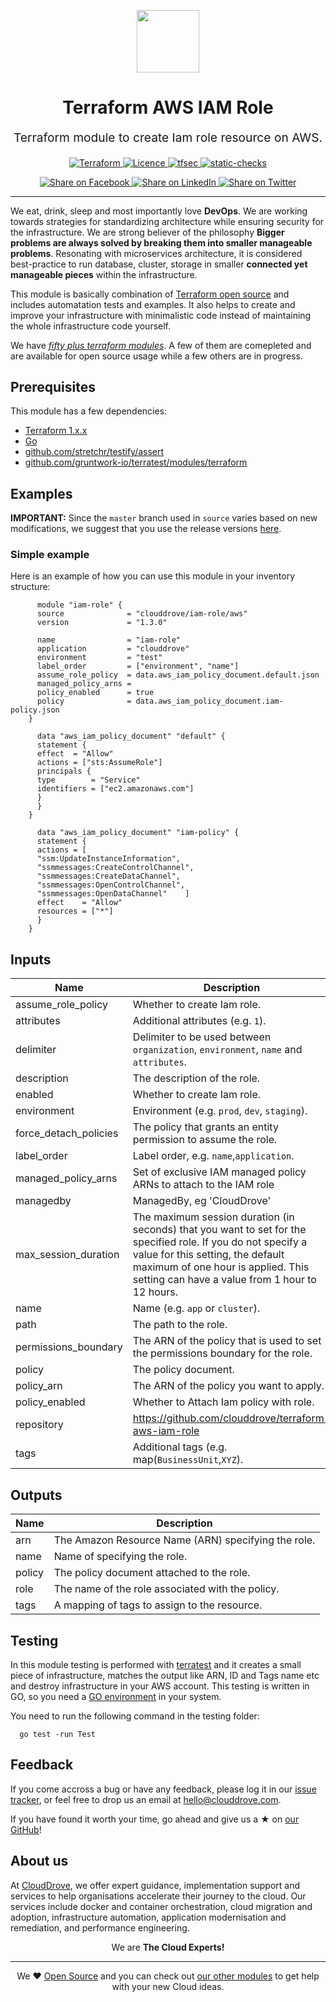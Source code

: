 <!-- This file was automatically generated by the `geine`. Make all changes to `README.yaml` and run `make readme` to rebuild this file. -->

<p align="center"> <img src="https://user-images.githubusercontent.com/50652676/62349836-882fef80-b51e-11e9-99e3-7b974309c7e3.png" width="100" height="100"></p>


<h1 align="center">
    Terraform AWS IAM Role
</h1>

<p align="center" style="font-size: 1.2rem;"> 
    Terraform module to create Iam role resource on AWS.
     </p>

<p align="center">

<a href="https://www.terraform.io">
  <img src="https://img.shields.io/badge/Terraform-v1.1.7-green" alt="Terraform">
</a>
<a href="LICENSE.md">
  <img src="https://img.shields.io/badge/License-APACHE-blue.svg" alt="Licence">
</a>
<a href="https://github.com/clouddrove/terraform-aws-iam-role/actions/workflows/tfsec.yml">
  <img src="https://github.com/clouddrove/terraform-aws-iam-role/actions/workflows/tfsec.yml/badge.svg" alt="tfsec">
</a>
<a href="https://github.com/clouddrove/terraform-aws-iam-role/actions/workflows/terraform.yml">
  <img src="https://github.com/clouddrove/terraform-aws-iam-role/actions/workflows/terraform.yml/badge.svg" alt="static-checks">
</a>


</p>
<p align="center">

<a href='https://facebook.com/sharer/sharer.php?u=https://github.com/clouddrove/terraform-aws-iam-role'>
  <img title="Share on Facebook" src="https://user-images.githubusercontent.com/50652676/62817743-4f64cb80-bb59-11e9-90c7-b057252ded50.png" />
</a>
<a href='https://www.linkedin.com/shareArticle?mini=true&title=Terraform+AWS+IAM+Role&url=https://github.com/clouddrove/terraform-aws-iam-role'>
  <img title="Share on LinkedIn" src="https://user-images.githubusercontent.com/50652676/62817742-4e339e80-bb59-11e9-87b9-a1f68cae1049.png" />
</a>
<a href='https://twitter.com/intent/tweet/?text=Terraform+AWS+IAM+Role&url=https://github.com/clouddrove/terraform-aws-iam-role'>
  <img title="Share on Twitter" src="https://user-images.githubusercontent.com/50652676/62817740-4c69db00-bb59-11e9-8a79-3580fbbf6d5c.png" />
</a>

</p>
<hr>


We eat, drink, sleep and most importantly love **DevOps**. We are working towards strategies for standardizing architecture while ensuring security for the infrastructure. We are strong believer of the philosophy <b>Bigger problems are always solved by breaking them into smaller manageable problems</b>. Resonating with microservices architecture, it is considered best-practice to run database, cluster, storage in smaller <b>connected yet manageable pieces</b> within the infrastructure. 

This module is basically combination of [Terraform open source](https://www.terraform.io/) and includes automatation tests and examples. It also helps to create and improve your infrastructure with minimalistic code instead of maintaining the whole infrastructure code yourself.

We have [*fifty plus terraform modules*][terraform_modules]. A few of them are comepleted and are available for open source usage while a few others are in progress.




## Prerequisites

This module has a few dependencies: 

- [Terraform 1.x.x](https://learn.hashicorp.com/terraform/getting-started/install.html)
- [Go](https://golang.org/doc/install)
- [github.com/stretchr/testify/assert](https://github.com/stretchr/testify)
- [github.com/gruntwork-io/terratest/modules/terraform](https://github.com/gruntwork-io/terratest)







## Examples


**IMPORTANT:** Since the `master` branch used in `source` varies based on new modifications, we suggest that you use the release versions [here](https://github.com/clouddrove/terraform-aws-iam-role/releases).


### Simple example
Here is an example of how you can use this module in your inventory structure:
```hcl
      module "iam-role" {
      source              = "clouddrove/iam-role/aws"
      version             = "1.3.0"

      name                = "iam-role"
      application         = "clouddrove"
      environment         = "test"
      label_order         = ["environment", "name"]
      assume_role_policy  = data.aws_iam_policy_document.default.json
      managed_policy_arns = 
      policy_enabled      = true
      policy              = data.aws_iam_policy_document.iam-policy.json
    }

      data "aws_iam_policy_document" "default" {
      statement {
      effect  = "Allow"
      actions = ["sts:AssumeRole"]
      principals {
      type        = "Service"
      identifiers = ["ec2.amazonaws.com"]
      }
      }
    }

      data "aws_iam_policy_document" "iam-policy" {
      statement {
      actions = [
      "ssm:UpdateInstanceInformation",
      "ssmmessages:CreateControlChannel",
      "ssmmessages:CreateDataChannel",
      "ssmmessages:OpenControlChannel",
      "ssmmessages:OpenDataChannel"    ]
      effect    = "Allow"
      resources = ["*"]
      }
    }
```






## Inputs

| Name | Description | Type | Default | Required |
|------|-------------|------|---------|:--------:|
| assume\_role\_policy | Whether to create Iam role. | `any` | n/a | yes |
| attributes | Additional attributes (e.g. `1`). | `list(any)` | `[]` | no |
| delimiter | Delimiter to be used between `organization`, `environment`, `name` and `attributes`. | `string` | `"-"` | no |
| description | The description of the role. | `string` | `""` | no |
| enabled | Whether to create Iam role. | `bool` | `true` | no |
| environment | Environment (e.g. `prod`, `dev`, `staging`). | `string` | `""` | no |
| force\_detach\_policies | The policy that grants an entity permission to assume the role. | `bool` | `false` | no |
| label\_order | Label order, e.g. `name`,`application`. | `list(any)` | `[]` | no |
| managed\_policy\_arns | Set of exclusive IAM managed policy ARNs to attach to the IAM role | `list(any)` | `[]` | no |
| managedby | ManagedBy, eg 'CloudDrove' | `string` | `"hello@clouddrove.com"` | no |
| max\_session\_duration | The maximum session duration (in seconds) that you want to set for the specified role. If you do not specify a value for this setting, the default maximum of one hour is applied. This setting can have a value from 1 hour to 12 hours. | `number` | `3600` | no |
| name | Name  (e.g. `app` or `cluster`). | `string` | `""` | no |
| path | The path to the role. | `string` | `"/"` | no |
| permissions\_boundary | The ARN of the policy that is used to set the permissions boundary for the role. | `string` | `""` | no |
| policy | The policy document. | `any` | `null` | no |
| policy\_arn | The ARN of the policy you want to apply. | `string` | `""` | no |
| policy\_enabled | Whether to Attach Iam policy with role. | `bool` | `false` | no |
| repository | https://github.com/clouddrove/terraform-aws-iam-role | `string` | `""` | no |
| tags | Additional tags (e.g. map(`BusinessUnit`,`XYZ`). | `map(any)` | `{}` | no |

## Outputs

| Name | Description |
|------|-------------|
| arn | The Amazon Resource Name (ARN) specifying the role. |
| name | Name of specifying the role. |
| policy | The policy document attached to the role. |
| role | The name of the role associated with the policy. |
| tags | A mapping of tags to assign to the resource. |




## Testing
In this module testing is performed with [terratest](https://github.com/gruntwork-io/terratest) and it creates a small piece of infrastructure, matches the output like ARN, ID and Tags name etc and destroy infrastructure in your AWS account. This testing is written in GO, so you need a [GO environment](https://golang.org/doc/install) in your system. 

You need to run the following command in the testing folder:
```hcl
  go test -run Test
```



## Feedback 
If you come accross a bug or have any feedback, please log it in our [issue tracker](https://github.com/clouddrove/terraform-aws-iam-role/issues), or feel free to drop us an email at [hello@clouddrove.com](mailto:hello@clouddrove.com).

If you have found it worth your time, go ahead and give us a ★ on [our GitHub](https://github.com/clouddrove/terraform-aws-iam-role)!

## About us

At [CloudDrove][website], we offer expert guidance, implementation support and services to help organisations accelerate their journey to the cloud. Our services include docker and container orchestration, cloud migration and adoption, infrastructure automation, application modernisation and remediation, and performance engineering.

<p align="center">We are <b> The Cloud Experts!</b></p>
<hr />
<p align="center">We ❤️  <a href="https://github.com/clouddrove">Open Source</a> and you can check out <a href="https://github.com/clouddrove">our other modules</a> to get help with your new Cloud ideas.</p>

  [website]: https://clouddrove.com
  [github]: https://github.com/clouddrove
  [linkedin]: https://cpco.io/linkedin
  [twitter]: https://twitter.com/clouddrove/
  [email]: https://clouddrove.com/contact-us.html
  [terraform_modules]: https://github.com/clouddrove?utf8=%E2%9C%93&q=terraform-&type=&language=
